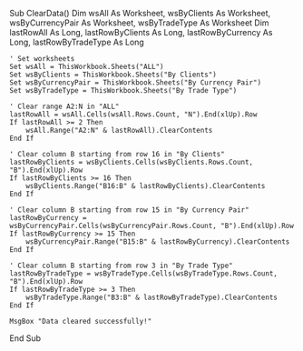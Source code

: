 
Sub ClearData()
    Dim wsAll As Worksheet, wsByClients As Worksheet, wsByCurrencyPair As Worksheet, wsByTradeType As Worksheet
    Dim lastRowAll As Long, lastRowByClients As Long, lastRowByCurrency As Long, lastRowByTradeType As Long
    
    ' Set worksheets
    Set wsAll = ThisWorkbook.Sheets("ALL")
    Set wsByClients = ThisWorkbook.Sheets("By Clients")
    Set wsByCurrencyPair = ThisWorkbook.Sheets("By Currency Pair")
    Set wsByTradeType = ThisWorkbook.Sheets("By Trade Type")
    
    ' Clear range A2:N in "ALL"
    lastRowAll = wsAll.Cells(wsAll.Rows.Count, "N").End(xlUp).Row
    If lastRowAll >= 2 Then
        wsAll.Range("A2:N" & lastRowAll).ClearContents
    End If

    ' Clear column B starting from row 16 in "By Clients"
    lastRowByClients = wsByClients.Cells(wsByClients.Rows.Count, "B").End(xlUp).Row
    If lastRowByClients >= 16 Then
        wsByClients.Range("B16:B" & lastRowByClients).ClearContents
    End If

    ' Clear column B starting from row 15 in "By Currency Pair"
    lastRowByCurrency = wsByCurrencyPair.Cells(wsByCurrencyPair.Rows.Count, "B").End(xlUp).Row
    If lastRowByCurrency >= 15 Then
        wsByCurrencyPair.Range("B15:B" & lastRowByCurrency).ClearContents
    End If

    ' Clear column B starting from row 3 in "By Trade Type"
    lastRowByTradeType = wsByTradeType.Cells(wsByTradeType.Rows.Count, "B").End(xlUp).Row
    If lastRowByTradeType >= 3 Then
        wsByTradeType.Range("B3:B" & lastRowByTradeType).ClearContents
    End If

    MsgBox "Data cleared successfully!"
End Sub


